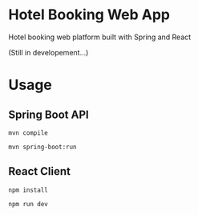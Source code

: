 # Hotel Booking Web App

Hotel booking web platform built with Spring and React

(Still in developement...)

# Usage

## Spring Boot API

```
mvn compile
```

```
mvn spring-boot:run
```

## React Client

```
npm install
```

```
npm run dev
```
